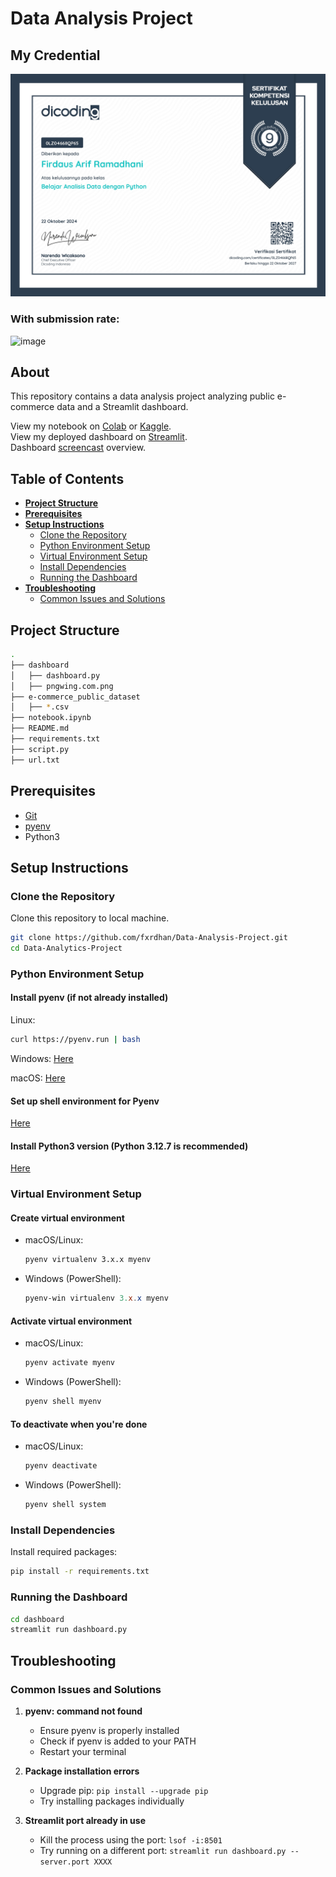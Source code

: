 # Data Analysis Project
## My Credential
<a href="https://www.dicoding.com/certificates/0LZ04668QP65" 
   target="_blank" 
   class="credential-link">
    <img src="https://github.com/fxrdhan/Data-Analysis-Project/blob/main/myCredential.jpg" 
         alt="Dicoding Credential" 
         class="credential-image">
</a>
### With submission rate:
![image](https://dicoding-web-img.sgp1.cdn.digitaloceanspaces.com/original/submission-rating-badge/rating-default-5.png)

## About
This repository contains a data analysis project analyzing public e-commerce data and a Streamlit dashboard.

View my notebook on [Colab](https://github.com/fxrdhan/Data-Analysis-Project/blob/main/notebook.ipynb) or [Kaggle](https://www.kaggle.com/code/fxrdhan/public-e-commerce-data-analysis-project).\
View my deployed dashboard on [Streamlit](https://dashboardpy-dap-dicoding.streamlit.app).\
Dashboard [screencast](https://streamable.com/qlvjw3) overview.

## Table of Contents

- **[Project Structure](#project-structure)**
- **[Prerequisites](#prerequisites)**
- **[Setup Instructions](#setup-instructions)**
  - [Clone the Repository](#clone-the-repository)
  - [Python Environment Setup](#python-environment-setup)
  - [Virtual Environment Setup](#virtual-environment-setup)
  - [Install Dependencies](#install-dependencies)
  - [Running the Dashboard](#running-the-dashboard)
- **[Troubleshooting](#troubleshooting)**
  - [Common Issues and Solutions](#common-issues-and-solutions)

## Project Structure

```bash
.
├── dashboard
│   ├── dashboard.py
│   ├── pngwing.com.png
├── e-commerce_public_dataset
│   ├── *.csv
├── notebook.ipynb
├── README.md
├── requirements.txt
├── script.py
├── url.txt
```

## Prerequisites

- [Git](https://git-scm.com/downloads)
- [pyenv](https://github.com/pyenv/pyenv)
- Python3

## Setup Instructions

### Clone the Repository

Clone this repository to local machine.

```bash
git clone https://github.com/fxrdhan/Data-Analysis-Project.git
cd Data-Analytics-Project
```

### Python Environment Setup

#### Install pyenv (if not already installed)

Linux:

```bash
curl https://pyenv.run | bash
```

Windows: [Here](https://github.com/pyenv-win/pyenv-win)

macOS: [Here](https://github.com/pyenv/pyenv?tab=readme-ov-file#homebrew-in-macos)

#### Set up shell environment for Pyenv

[Here](https://github.com/pyenv/pyenv?tab=readme-ov-file#set-up-your-shell-environment-for-pyenv)

#### Install Python3 version (Python 3.12.7 is recommended)

[Here](https://github.com/pyenv/pyenv?tab=readme-ov-file#install-additional-python-versions)

### Virtual Environment Setup

#### Create virtual environment

- macOS/Linux:

   ```bash
   pyenv virtualenv 3.x.x myenv
   ```

- Windows (PowerShell):

   ```powershell
   pyenv-win virtualenv 3.x.x myenv
   ```

#### Activate virtual environment

- macOS/Linux:

  ```bash
  pyenv activate myenv
  ```

- Windows (PowerShell):
  
  ```powershell
  pyenv shell myenv
  ```

#### To deactivate when you're done

- macOS/Linux:
  
  ```bash
  pyenv deactivate
  ```

- Windows (PowerShell):

  ```powershell
  pyenv shell system
  ```

### Install Dependencies

Install required packages:

```bash
pip install -r requirements.txt
```

### Running the Dashboard

```bash
cd dashboard
streamlit run dashboard.py
```

## Troubleshooting

### Common Issues and Solutions

1. **pyenv: command not found**

   - Ensure pyenv is properly installed
   - Check if pyenv is added to your PATH
   - Restart your terminal
2. **Package installation errors**

   - Upgrade pip: `pip install --upgrade pip`
   - Try installing packages individually
3. **Streamlit port already in use**

   - Kill the process using the port: `lsof -i:8501`
   - Try running on a different port: `streamlit run dashboard.py --server.port XXXX`
